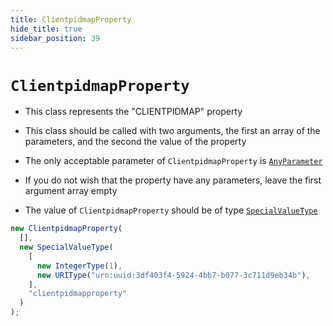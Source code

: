 ```yaml
---
title: ClientpidmapProperty
hide_title: true
sidebar_position: 39
---
```


# `ClientpidmapProperty`

- This class represents the "CLIENTPIDMAP" property

- This class should be called with two arguments, the first an array of the
  parameters, and the second the value of the property

- The only acceptable parameter of `ClientpidmapProperty` is
  [`AnyParameter`](/documentation/parameters/anyparameter)

- If you do not wish that the property have any parameters, leave the first
  argument array empty

- The value of `ClientpidmapProperty` should be of type
  [`SpecialValueType`](/documentation/values/specialvaluetype)

```js
new ClientpidmapProperty(
  [],
  new SpecialValueType(
    [
      new IntegerType(1),
      new URIType("urn:uuid:3df403f4-5924-4bb7-b077-3c711d9eb34b"),
    ],
    "clientpidmapproperty"
  )
);
```
